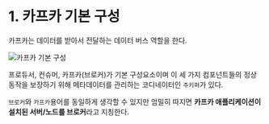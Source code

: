 # 1. 카프카 기본 구성

카프카는 데이터를 받아서 전달하는 데이터 버스 역할을 한다.

![카프카 기본 구성](https://github.com/mash-up-kr/S3A/blob/14th_kafka/dohyeon/14th_kafka/dohyeon/image/2_1.png?raw=true)

프로듀서, 컨슈머, 카프카(브로커)가 기본 구성요소이며 이 세 가지 컴포넌트들의 정상 동작을 보장하기 위해 메타데이터를 관리하는 코디네이터인 `주키퍼`가 있다.

`브로커`와 `카프카`용어를 동일하게 생각할 수 있지만 엄밀히 따지면 **카프카 애플리케이션이 설치된 서버/노드를 브로커**라고 지칭한다.
